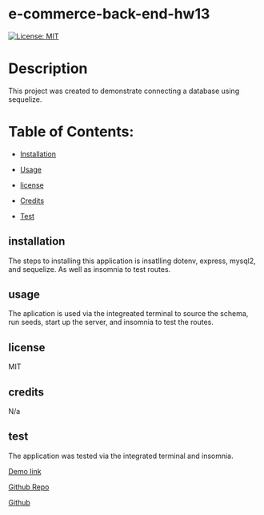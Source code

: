 # e-commerce-back-end-hw13
  
  [![License: MIT](https://img.shields.io/badge/License-MIT-yellow.svg)](https://opensource.org/licenses/MIT)
  # Description
  This project was created to demonstrate connecting a database using sequelize.
  # Table of Contents:
  * [Installation](#installation)
  * [Usage](#usage)
  
 * [license](#license)

  * [Credits](#credits)
  * [Test](#test)
  

  ## installation
  The steps to installing this application is insatlling dotenv, express, mysql2, and sequelize. As well as insomnia to test routes.

  ## usage
  The aplication is used via the integreated terminal to source the schema, run seeds, start up the server, and insomnia to test the routes.
  
  
## license

  MIT

  ## credits
  N/a

  ## test
  The application was tested via the integrated terminal and insomnia.

  [Demo link](https://drive.google.com/file/d/1a5lfS3TQCbes1aODwQgp46iPxNi9600M/view)

  [Github Repo](https://github.com/mmanhx90/e-commerce-back-end-hw13)

  [Github](https://github.com/mmanhx90)